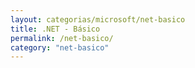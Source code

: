 ```yaml
---
layout: categorias/microsoft/net-basico
title: .NET - Básico
permalink: /net-basico/
category: "net-basico"
---
```

